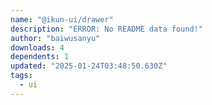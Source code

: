 ```yaml
---
name: "@ikun-ui/drawer"
description: "ERROR: No README data found!"
author: "baiwusanyu"
downloads: 4
dependents: 1
updated: "2025-01-24T03:48:50.630Z"
tags: 
  - ui
---
```


